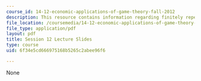 ```yaml
---
course_id: 14-12-economic-applications-of-game-theory-fall-2012
description: This resource contains information regarding finitely repeated games.
file_location: /coursemedia/14-12-economic-applications-of-game-theory-fall-2012/6f34e5cd666975168b5265c2abee96f6_MIT14_12F12_slides12.pdf
file_type: application/pdf
layout: pdf
title: Session 12 Lecture Slides
type: course
uid: 6f34e5cd666975168b5265c2abee96f6

---
```

None